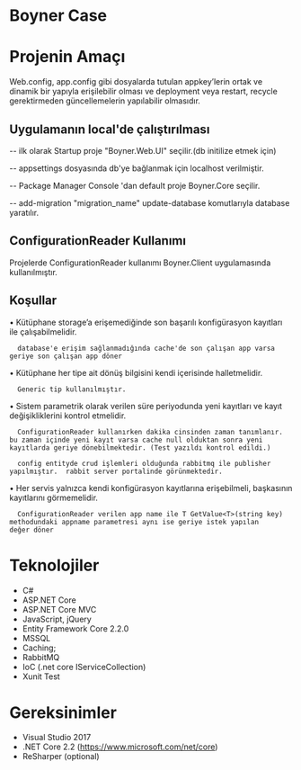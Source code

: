 # Boyner Case

# Projenin Amaçı

Web.config, app.config gibi dosyalarda tutulan appkey’lerin ortak ve dinamik bir yapıyla erişilebilir olması ve deployment veya restart, recycle gerektirmeden güncellemelerin yapılabilir olmasıdır.

## Uygulamanın local'de çalıştırılması

-- ilk olarak Startup proje "Boyner.Web.UI" seçilir.(db initilize etmek için)

-- appsettings dosyasında db'ye bağlanmak için localhost verilmiştir.

-- Package Manager Console 'dan default proje Boyner.Core seçilir.

-- add-migration "migration_name" update-database komutlarıyla database yaratılır.

## ConfigurationReader Kullanımı

Projelerde ConfigurationReader kullanımı Boyner.Client uygulamasında kullanılmıştır.

## Koşullar
 
•	Kütüphane storage’a erişemediğinde son başarılı konfigürasyon kayıtları ile çalışabilmelidir.

      database'e erişim sağlanmadığında cache'de son çalışan app varsa geriye son çalışan app döner
      
•	Kütüphane her tipe ait dönüş bilgisini kendi içerisinde halletmelidir. 

      Generic tip kullanılmıştır.
      
•	Sistem parametrik olarak verilen süre periyodunda yeni kayıtları ve kayıt değişikliklerini kontrol etmelidir. 

      ConfigurationReader kullanırken dakika cinsinden zaman tanımlanır. bu zaman içinde yeni kayıt varsa cache null olduktan sonra yeni       kayıtlarda geriye dönebilmektedir. (Test yazıldı kontrol edildi.)
      
      config entityde crud işlemleri olduğunda rabbitmq ile publisher yapılmıştır.  rabbit server portalinde görünmektedir.
      
•	Her servis yalnızca kendi konfigürasyon kayıtlarına erişebilmeli, başkasının kayıtlarını görmemelidir.

      ConfigurationReader verilen app name ile T GetValue<T>(string key) methodundaki appname parametresi aynı ise geriye istek yapılan       değer döner


# Teknolojiler

- C#
- ASP.NET Core
- ASP.NET Core MVC
- JavaScript, jQuery
- Entity Framework Core 2.2.0
- MSSQL
- Caching;
- RabbitMQ
- IoC (.net core IServiceCollection) 
- Xunit Test

# Gereksinimler

-  Visual Studio 2017
-  .NET Core 2.2 (https://www.microsoft.com/net/core)
-  ReSharper (optional)

 






